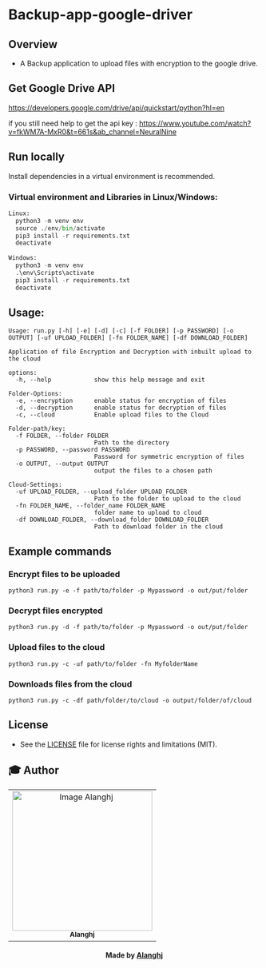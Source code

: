 # Backup-app-google-driver

## Overview
* A Backup application to upload files with encryption to the google drive.

## Get Google Drive API
  https://developers.google.com/drive/api/quickstart/python?hl=en
  
  if you still need help to get the api key :
  https://www.youtube.com/watch?v=fkWM7A-MxR0&t=661s&ab_channel=NeuralNine
    

## Run locally
Install dependencies in a virtual environment is recommended.

### Virtual environment and Libraries in Linux/Windows:

```python 
Linux:
  python3 -m venv env
  source ./env/bin/activate
  pip3 install -r requirements.txt
  deactivate
  
Windows:
  python3 -m venv env
  .\env\Scripts\activate
  pip3 install -r requirements.txt
  deactivate
```
## Usage:

```shell
Usage: run.py [-h] [-e] [-d] [-c] [-f FOLDER] [-p PASSWORD] [-o OUTPUT] [-uf UPLOAD_FOLDER] [-fn FOLDER_NAME] [-df DOWNLOAD_FOLDER]

Application of file Encryption and Decryption with inbuilt upload to the cloud

options:
  -h, --help            show this help message and exit

Folder-Options:
  -e, --encryption      enable status for encryption of files
  -d, --decryption      enable status for decryption of files
  -c, --cloud           Enable upload files to the Cloud

Folder-path/key:
  -f FOLDER, --folder FOLDER
                        Path to the directory
  -p PASSWORD, --password PASSWORD
                        Password for symmetric encryption of files
  -o OUTPUT, --output OUTPUT
                        output the files to a chosen path

Cloud-Settings:
  -uf UPLOAD_FOLDER, --upload_folder UPLOAD_FOLDER
                        Path to the folder to upload to the cloud
  -fn FOLDER_NAME, --folder_name FOLDER_NAME
                        folder name to upload to cloud
  -df DOWNLOAD_FOLDER, --download_folder DOWNLOAD_FOLDER
                        Path to download folder in the cloud
```


## Example commands

### Encrypt files to be uploaded
```
python3 run.py -e -f path/to/folder -p Mypassword -o out/put/folder
```
### Decrypt files encrypted
```
python3 run.py -d -f path/to/folder -p Mypassword -o out/put/folder
```
### Upload files to the cloud
```
python3 run.py -c -uf path/to/folder -fn MyfolderName
```
### Downloads files from the cloud

```
python3 run.py -c -df path/folder/to/cloud -o output/folder/of/cloud
```

## License

* See the [LICENSE](LICENSE.md) file for license rights and limitations (MIT).


## :mortar_board: Author



<table align="center">
    <tr>
        <td align="center">
            <a href="https://github.com/Alanghj">
                <img src="https://user-images.githubusercontent.com/81534309/218480249-255e240a-d7bc-4884-b7ac-bd9f00deb255.png" width="280px;" height="280px;" alt="Image Alanghj" />
                <br />
                <sub><b>Alanghj</b></sub>
            </a>
        </td>    
    </tr>
</table>
<h4 align="center">
   Made by <a href="/" target="#"> Alanghj</a>
</h4>
